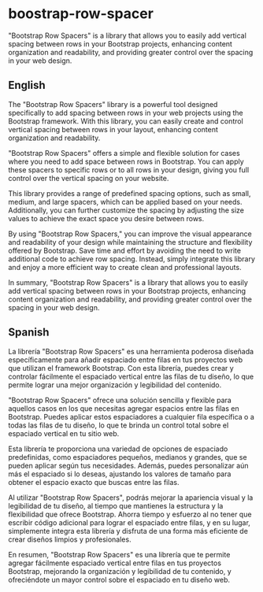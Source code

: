 # boostrap-row-spacer
"Bootstrap Row Spacers" is a library that allows you to easily add vertical spacing between rows in your Bootstrap projects, enhancing content organization and readability, and providing greater control over the spacing in your web design.


## English

The "Bootstrap Row Spacers" library is a powerful tool designed specifically to add spacing between rows in your web projects using the Bootstrap framework. With this library, you can easily create and control vertical spacing between rows in your layout, enhancing content organization and readability.

"Bootstrap Row Spacers" offers a simple and flexible solution for cases where you need to add space between rows in Bootstrap. You can apply these spacers to specific rows or to all rows in your design, giving you full control over the vertical spacing on your website.

This library provides a range of predefined spacing options, such as small, medium, and large spacers, which can be applied based on your needs. Additionally, you can further customize the spacing by adjusting the size values to achieve the exact space you desire between rows.

By using "Bootstrap Row Spacers," you can improve the visual appearance and readability of your design while maintaining the structure and flexibility offered by Bootstrap. Save time and effort by avoiding the need to write additional code to achieve row spacing. Instead, simply integrate this library and enjoy a more efficient way to create clean and professional layouts.

In summary, "Bootstrap Row Spacers" is a library that allows you to easily add vertical spacing between rows in your Bootstrap projects, enhancing content organization and readability, and providing greater control over the spacing in your web design.

## Spanish

La librería "Bootstrap Row Spacers" es una herramienta poderosa diseñada específicamente para añadir espaciado entre filas en tus proyectos web que utilizan el framework Bootstrap. Con esta librería, puedes crear y controlar fácilmente el espaciado vertical entre las filas de tu diseño, lo que permite lograr una mejor organización y legibilidad del contenido.

"Bootstrap Row Spacers" ofrece una solución sencilla y flexible para aquellos casos en los que necesitas agregar espacios entre las filas en Bootstrap. Puedes aplicar estos espaciadores a cualquier fila específica o a todas las filas de tu diseño, lo que te brinda un control total sobre el espaciado vertical en tu sitio web.

Esta librería te proporciona una variedad de opciones de espaciado predefinidas, como espaciadores pequeños, medianos y grandes, que se pueden aplicar según tus necesidades. Además, puedes personalizar aún más el espaciado si lo deseas, ajustando los valores de tamaño para obtener el espacio exacto que buscas entre las filas.

Al utilizar "Bootstrap Row Spacers", podrás mejorar la apariencia visual y la legibilidad de tu diseño, al tiempo que mantienes la estructura y la flexibilidad que ofrece Bootstrap. Ahorra tiempo y esfuerzo al no tener que escribir código adicional para lograr el espaciado entre filas, y en su lugar, simplemente integra esta librería y disfruta de una forma más eficiente de crear diseños limpios y profesionales.

En resumen, "Bootstrap Row Spacers" es una librería que te permite agregar fácilmente espaciado vertical entre filas en tus proyectos Bootstrap, mejorando la organización y legibilidad de tu contenido, y ofreciéndote un mayor control sobre el espaciado en tu diseño web.